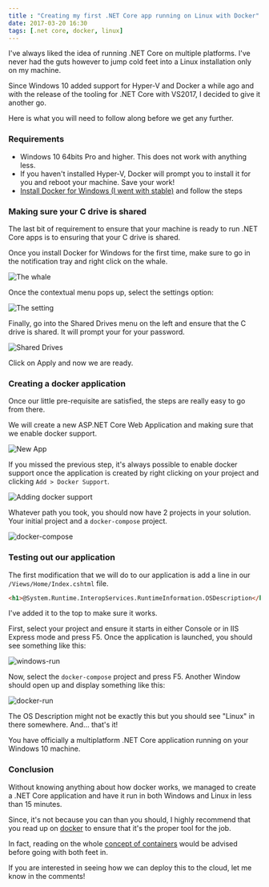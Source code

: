 ```yaml
---
title : "Creating my first .NET Core app running on Linux with Docker"
date: 2017-03-20 16:30
tags: [.net core, docker, linux]
---
```


I've always liked the idea of running .NET Core on multiple platforms. I've never had the guts however to jump cold feet into a Linux installation only on my machine.

Since Windows 10 added support for Hyper-V and Docker a while ago and with the release of the tooling for .NET Core with VS2017, I decided to give it another go.

Here is what you will need to follow along before we get any further.

### Requirements

* Windows 10 64bits Pro and higher. This does not work with anything less.
* If you haven't installed Hyper-V, Docker will prompt you to install it for you and reboot your machine. Save your work!
* [Install Docker for Windows (I went with stable)](https://docs.docker.com/docker-for-windows/install/#download-docker-for-windows) and follow the steps

### Making sure your C drive is shared

The last bit of requirement to ensure that your machine is ready to run .NET Core apps is to ensuring that your C drive is shared.

Once you install Docker for Windows for the first time, make sure to go in the notification tray and right click on the whale.

![The whale](/posts/files/first-docker/step1.png)

Once the contextual menu pops up, select the settings option:

![The setting](/posts/files/first-docker/step2.png)

Finally, go into the Shared Drives menu on the left and ensure that the C drive is shared. It will prompt your for your password.

![Shared Drives](/posts/files/first-docker/step3.png)

Click on Apply and now we are ready.

### Creating a docker application

Once our little pre-requisite are satisfied, the steps are really easy to go from there.

We will create a new ASP.NET Core Web Application and making sure that we enable docker support.

![New App](/posts/files/first-docker/step4.png)

If you missed the previous step, it's always possible to enable docker support once the application is created by right clicking on your project and clicking `Add > Docker Support`.

![Adding docker support](/posts/files/first-docker/step5.png)

Whatever path you took, you should now have 2 projects in your solution. Your initial project and a `docker-compose` project.

![docker-compose](/posts/files/first-docker/step6.png)

### Testing out our application

The first modification that we will do to our application is add a line in our `/Views/Home/Index.cshtml` file.

```html
<h1>@System.Runtime.InteropServices.RuntimeInformation.OSDescription</h1>
```

I've added it to the top to make sure it works.

First, select your project and ensure it starts in either Console or in IIS Express mode and press F5. Once the application is launched, you should see something like this:

![windows-run](/posts/files/first-docker/step7.png)

Now, select the `docker-compose` project and press F5. Another Window should open up and display something like this:

![docker-run](/posts/files/first-docker/step8.png)

The OS Description might not be exactly this but you should see "Linux" in there somewhere. And... that's it!

You have officially a multiplatform .NET Core application running on your Windows 10 machine.

### Conclusion

Without knowing anything about how docker works, we managed to create a .NET Core application and have it run in both Windows and Linux in less than 15 minutes.

Since, it's not because you can than you should, I highly recommend that you read up on [docker](https://www.docker.com/what-docker) to ensure that it's the proper tool for the job.

In fact, reading on the whole [concept of containers](https://medium.com/flow-ci/introduction-to-containers-concept-pros-and-cons-orchestration-docker-and-other-alternatives-9a2f1b61132c#.24h95qkbu) would be advised before going with both feet in.

If you are interested in seeing how we can deploy this to the cloud, let me know in the comments!

